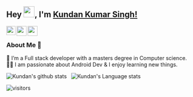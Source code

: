 ## Hey <img src="https://github.com/TheDudeThatCode/TheDudeThatCode/blob/master/Assets/Hi.gif" width="29px">, I'm [Kundan Kumar Singh!](https://www.linkedin.com/in/kundan-s-678a13b6/) 


<a href="https://www.linkedin.com/in/kundan-s-678a13b6/">
  <img align="left" width="24px" src="https://cdn.jsdelivr.net/npm/simple-icons@v3/icons/linkedin.svg"  />
</a>
<a href="https://twitter.com/KundanKS11">
  <img align="left" width="26px" src="https://cdn.jsdelivr.net/npm/simple-icons@v3/icons/twitter.svg" />
</a>
<a href="mailto:ignyte.technologies@gmail.com
">
  <img align="left" width="26px" src="https://cdn.jsdelivr.net/npm/simple-icons@v3/icons/gmail.svg" />
</a>
<br />

### About Me 🚀
🌱 I’m a Full stack developer with a masters degree in Computer science. </br>
👨‍💻  I am passionate about Android Dev & I enjoy learning new things. </br>

![Kundan's github stats](https://github-readme-stats.vercel.app/api?username=kundanSingh11&show_icons=true&hide_border=true)&nbsp;&nbsp;
![Kundan's Language stats](https://github-readme-stats-eight-theta.vercel.app/api/top-langs/?username=kundanSingh11&layout=compact&langs_count=8&hide_border=true)
<br />

![visitors](https://visitor-badge.laobi.icu/badge?page_id=kundanSingh11.kundanSingh11)
